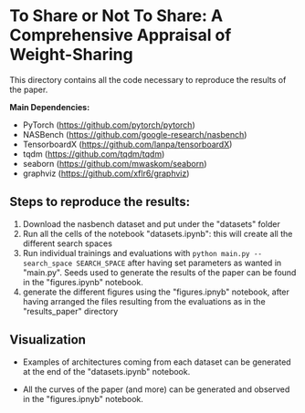 # To Share or Not To Share: A Comprehensive Appraisal of Weight-Sharing

This directory contains all the code necessary to reproduce the results of the paper.

__Main Dependencies:__
* PyTorch (https://github.com/pytorch/pytorch)
* NASBench (https://github.com/google-research/nasbench)
* TensorboardX (https://github.com/lanpa/tensorboardX)
* tqdm (https://github.com/tqdm/tqdm)
* seaborn (https://github.com/mwaskom/seaborn)
* graphviz (https://github.com/xflr6/graphviz)

## Steps to reproduce the results:
1. Download the nasbench dataset and put under the "datasets" folder
2. Run all the cells of the notebook "datasets.ipynb": this will create all the different search spaces
3. Run individual trainings and evaluations with `python main.py --search_space SEARCH_SPACE` after having set 
parameters as wanted in "main.py". Seeds used to generate the results of the paper can be found in the "figures.ipynb" notebook.
4. generate the different figures using the "figures.ipnyb" notebook, after having arranged the files 
resulting from the evaluations as in the "results_paper" directory

## Visualization
* Examples of architectures coming from each dataset can be generated at the end of the "datasets.ipynb" notebook.

* All the curves of the paper (and more) can be generated and observed in the "figures.ipnyb" notebook.
